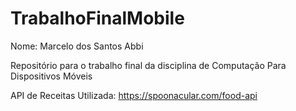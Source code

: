 # TrabalhoFinalMobile

Nome: Marcelo dos Santos Abbi

Repositório para o trabalho final da disciplina de Computação Para Dispositivos Móveis

API de Receitas Utilizada: https://spoonacular.com/food-api